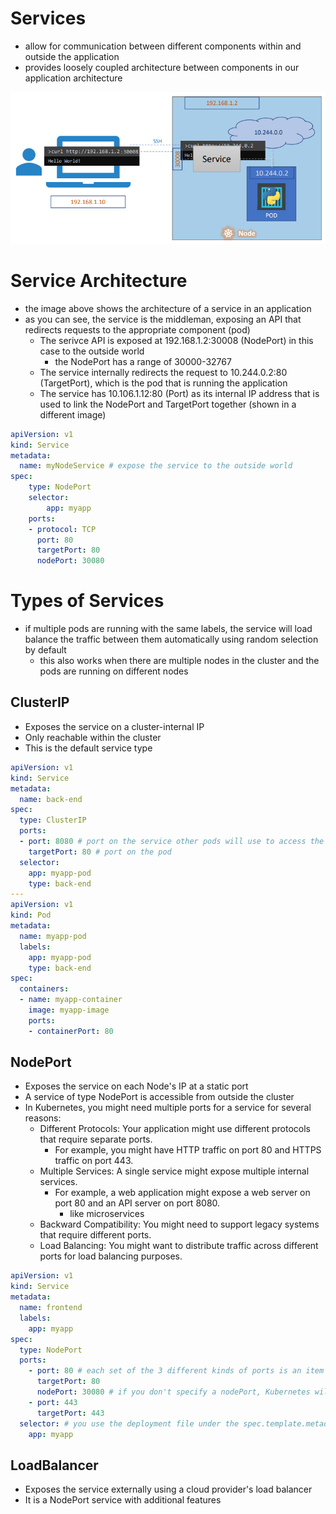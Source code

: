 # Services
- allow for communication between different components within and outside the application 
- provides loosely coupled architecture between components in our application architecture

![Service_Architecture](image.png)
# Service Architecture
- the image above shows the architecture of a service in an application
- as you can see, the service is the middleman, exposing an API that redirects requests to the appropriate component (pod)
    - The serivce API is exposed at 192.168.1.2:30008 (NodePort) in this case to the outside world 
        - the NodePort has a range of 30000-32767
    - The service internally redirects the request to 10.244.0.2:80 (TargetPort), which is the pod that is running the application
    - The service has 10.106.1.12:80 (Port) as its internal IP address that is used to link the NodePort and TargetPort together (shown in a different image)
```yaml
apiVersion: v1
kind: Service
metadata:
  name: myNodeService # expose the service to the outside world
spec:
    type: NodePort
    selector:
        app: myapp
    ports:
    - protocol: TCP
      port: 80
      targetPort: 80
      nodePort: 30080
```


# Types of Services
- if multiple pods are running with the same labels, the service will load balance the traffic between them automatically using random selection by default
    - this also works when there are multiple nodes in the cluster and the pods are running on different nodes 

## ClusterIP
- Exposes the service on a cluster-internal IP
- Only reachable within the cluster
- This is the default service type
```yaml
apiVersion: v1
kind: Service
metadata:
  name: back-end
spec:
  type: ClusterIP
  ports:
  - port: 8080 # port on the service other pods will use to access the service
    targetPort: 80 # port on the pod
  selector:
    app: myapp-pod
    type: back-end
---
apiVersion: v1
kind: Pod
metadata:
  name: myapp-pod
  labels:
    app: myapp-pod
    type: back-end
spec:
  containers:
  - name: myapp-container
    image: myapp-image
    ports:
    - containerPort: 80
```

## NodePort
- Exposes the service on each Node's IP at a static port
- A service of type NodePort is accessible from outside the cluster
- In Kubernetes, you might need multiple ports for a service for several reasons:
    - Different Protocols: Your application might use different protocols that require separate ports. 
        - For example, you might have HTTP traffic on port 80 and HTTPS traffic on port 443.
    - Multiple Services: A single service might expose multiple internal services. 
        - For example, a web application might expose a web server on port 80 and an API server on port 8080.
            - like microservices
    - Backward Compatibility: You might need to support legacy systems that require different ports.
    - Load Balancing: You might want to distribute traffic across different ports for load balancing purposes.

```yaml
apiVersion: v1
kind: Service
metadata:
  name: frontend
  labels:
    app: myapp
spec:
  type: NodePort
  ports:
    - port: 80 # each set of the 3 different kinds of ports is an item in the array
      targetPort: 80
      nodePort: 30080 # if you don't specify a nodePort, Kubernetes will assign one automatically from the range 30000-32767
    - port: 443
      targetPort: 443
  selector: # you use the deployment file under the spec.template.metadata.labels section, not the metadata.labels section (for deployment, you use the metadata.labels section for Pod files) 
    app: myapp
```

## LoadBalancer
- Exposes the service externally using a cloud provider's load balancer
- It is a NodePort service with additional features

